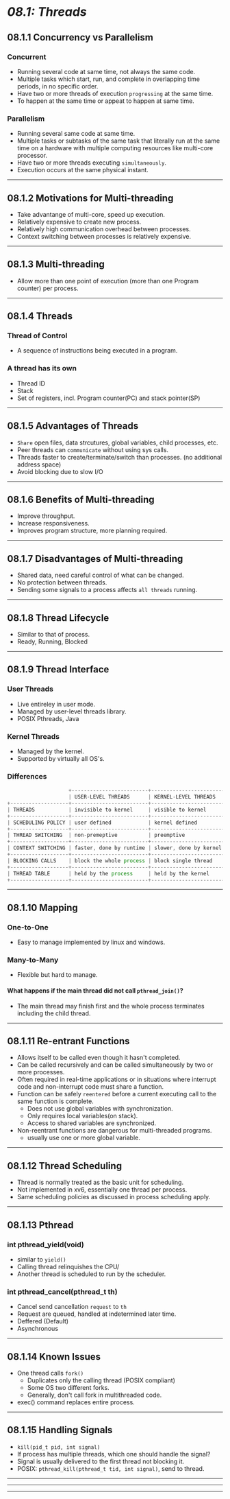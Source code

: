 # _08.1: Threads_
## __08.1.1 Concurrency vs Parallelism__
### Concurrent
- Running several code at same time, not always the same code.
- Multiple tasks which start, run, and complete in overlapping time periods, in no specific order.
- Have two or more threads of execution `progressing` at the same time.
- To happen at the same time or appeat to happen at same time.

### Parallelism
- Running several same code at same time.
- Multiple tasks or subtasks of the same task that literally run at the same time on a hardware with multiple computing resources like multi-core processor.
- Have two or more threads executing `simultaneously`.
- Execution occurs at the same physical instant.
--------------------------------------------------
## __08.1.2 Motivations for Multi-threading__
- Take advantange of multi-core, speed up execution.
- Relatively expensive to create new process.
- Relatively high communication overhead between processes.
- Context switching between processes is relatively expensive.
--------------------------------------------------
## __08.1.3 Multi-threading__
- Allow more than one point of execution (more than one Program counter) per process.
--------------------------------------------------
## __08.1.4 Threads__
### Thread of Control
- A sequence of instructions being executed in a program.

### A thread has its own
- Thread ID
- Stack
- Set of registers, incl. Program counter(PC) and stack pointer(SP)
--------------------------------------------------
## __08.1.5 Advantages of Threads__
- `Share` open files, data strcutures, global variables, child processes, etc.
- Peer threads can `communicate` without using sys calls.
- Threads faster to create/terminate/switch than processes. (no additional address space)
- Avoid blocking due to slow I/O
--------------------------------------------------
## __08.1.6 Benefits of Multi-threading__
- Improve throughput.
- Increase responsiveness.
- Improves program structure, more planning required.
--------------------------------------------------
## __08.1.7 Disadvantages of Multi-threading__
- Shared data, need careful control of what can be changed.
- No protection between threads.
- Sending some signals to a process affects `all threads` running.
--------------------------------------------------
## __08.1.8 Thread Lifecycle__
- Similar to that of process.
- Ready, Running, Blocked
--------------------------------------------------
## __08.1.9 Thread Interface__
### User Threads
- Live entireley in user mode.
- Managed by user-level threads library.
- POSIX Pthreads, Java

### Kernel Threads
- Managed by the kernel.
- Supported by virtually all OS's.

### Differences
```js
                    +-------------------------+------------------------+
                    | USER-LEVEL THREADS      | KERNEL-LEVEL THREADS   |
+-------------------+-------------------------+------------------------+
| THREADS           | invisible to kernel     | visible to kernel      |
+-------------------+-------------------------+------------------------+
| SCHEDULING POLICY | user defined            | kernel defined         |
+-------------------+-------------------------+------------------------+
| THREAD SWITCHING  | non-premeptive          | preemptive             |
+-------------------+-------------------------+------------------------+
| CONTEXT SWITCHING | faster, done by runtime | slower, done by kernel |
+-------------------+-------------------------+------------------------+
| BLOCKING CALLS    | block the whole process | block single thread    |
+-------------------+-------------------------+------------------------+
| THREAD TABLE      | held by the process     | held by the kernel     |
+-------------------+-------------------------+------------------------+
```
--------------------------------------------------
## __08.1.10 Mapping__
### One-to-One
- Easy to manage implemented by linux and windows.

### Many-to-Many
- Flexible but hard to manage.

#### What happens if the main thread did not call `pthread_join()`?
- The main thread may finish first and the whole process terminates including the child thread.
--------------------------------------------------
## __08.1.11 Re-entrant Functions__
- Allows itself to be called even though it hasn't completed.
- Can be called recursively and can be called simultaneously by two or more processes.
- Often required in real-time applications or in situations where interrupt code and non-interrupt code must share a function.
- Function can be safely `reentered` before a current executing call to the same function is complete.
    - Does not use global variables with synchronization.
    - Only requires local variables(on stack).
    - Access to shared variables are synchronized.
- Non-reentrant functions are dangerous for multi-threaded programs.
    - usually use one or more global variable.
--------------------------------------------------
## __08.1.12 Thread Scheduling__
- Thread is normally treated as the basic unit for scheduling.
- Not implemented in xv6, essentially one thread per process.
- Same scheduling policies as discussed in process scheduling apply.
--------------------------------------------------
## __08.1.13 Pthread__
### int pthread_yield(void)
- similar to `yield()`
- Calling thread relinquishes the CPU/
- Another thread is scheduled to run by the scheduler.

### int pthread_cancel(pthread_t th)
- Cancel send cancellation `request` to `th`
- Request are queued, handled at indetermined later time.
- Deffered (Default)
- Asynchronous
--------------------------------------------------
## __08.1.14 Known Issues__
- One thread calls `fork()`
    - Duplicates only the calling thread (POSIX compliant)
    - Some OS two different forks.
    - Generally, don't call fork in multithreaded code.
- exec() command replaces entire process.
--------------------------------------------------
## __08.1.15 Handling Signals__
- `kill(pid_t pid, int signal)`
- If process has multiple threads, which one should handle the signal?
- Signal is usually delivered to the first thread not blocking it.
- POSIX: `pthread_kill(pthread_t tid, int signal)`, send to thread.
--------------------------------------------------
--------------------------------------------------
--------------------------------------------------